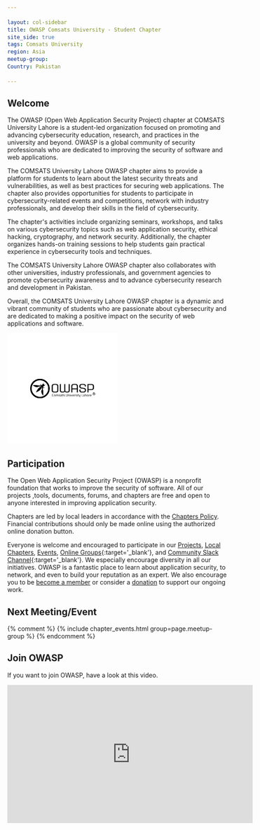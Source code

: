 ```yaml
---

layout: col-sidebar
title: OWASP Comsats University - Student Chapter
site_side: true
tags: Comsats University
region: Asia
meetup-group:
Country: Pakistan

---
```








## Welcome
The OWASP (Open Web Application Security Project) chapter at COMSATS University Lahore is a student-led organization focused on promoting and advancing cybersecurity education, research, and practices in the university and beyond. OWASP is a global community of security professionals who are dedicated to improving the security of software and web applications.

The COMSATS University Lahore OWASP chapter aims to provide a platform for students to learn about the latest security threats and vulnerabilities, as well as best practices for securing web applications. The chapter also provides opportunities for students to participate in cybersecurity-related events and competitions, network with industry professionals, and develop their skills in the field of cybersecurity.

The chapter's activities include organizing seminars, workshops, and talks on various cybersecurity topics such as web application security, ethical hacking, cryptography, and network security. Additionally, the chapter organizes hands-on training sessions to help students gain practical experience in cybersecurity tools and techniques.

The COMSATS University Lahore OWASP chapter also collaborates with other universities, industry professionals, and government agencies to promote cybersecurity awareness and to advance cybersecurity research and development in Pakistan.

Overall, the COMSATS University Lahore OWASP chapter is a dynamic and vibrant community of students who are passionate about cybersecurity and are dedicated to making a positive impact on the security of web applications and software.


<img src="assets/images/owasp chapter.png" style="width: 50%; height: 50%;" alt="OWASP comsatsLogo" />

## Participation
The Open Web Application Security Project (OWASP) is a nonprofit foundation that works to improve the security of software. All of our projects ,tools, documents, forums, and chapters are free and open to anyone interested in improving application security. 

Chapters are led by local leaders in accordance with the [Chapters Policy](/www-policy/operational/chapters). Financial contributions should only be made online using the authorized online donation button. 

Everyone is welcome and encouraged to participate in our [Projects](/projects/), [Local Chapters](/chapters/), [Events](/events/), [Online Groups](https://groups.google.com/a/owasp.com/){:target='_blank'}, and [Community Slack Channel](https://owasp.slack.com/){:target='_blank'}. We especially encourage diversity in all our initiatives. OWASP is a fantastic place to learn about application security, to network, and even to build your reputation as an expert. We also encourage you to be [become a member](/membership/) or consider a [donation](/donate/) to support our ongoing work.


Next Meeting/Event <!-- You should keep this section as it will populate your meetup events -->
---------------------
{% comment %}
{% include chapter_events.html group=page.meetup-group %}
{% endcomment %}
## Join OWASP 
If you want to join OWASP, have a look at this video.

<iframe width="560" height="315" src="https://www.youtube.com/embed/T2tlcZsYtko" frameborder="0" allow="accelerometer; autoplay; clipboard-write; encrypted-media; gyroscope; picture-in-picture" allowfullscreen></iframe>

